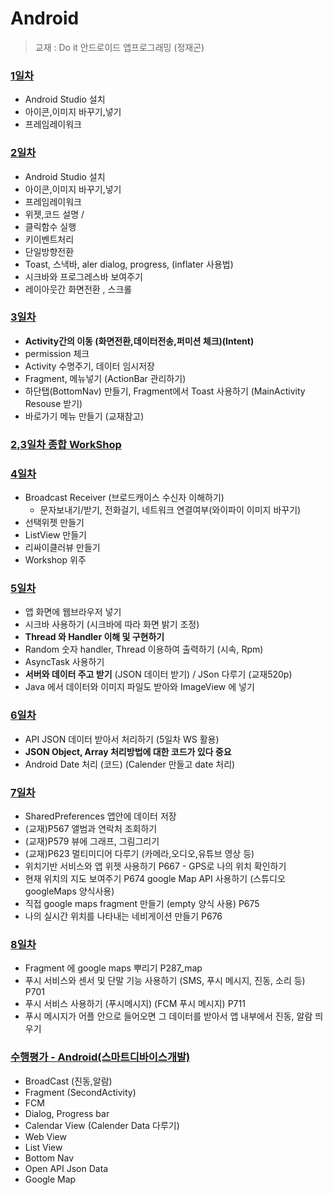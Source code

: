 # Android 

> 교재 : Do it 안드로이드 앱프로그래밍 (정재곤)

### [1일차](./Android(1일차))

- Android Studio 설치 
- 아이콘,이미지 바꾸기,넣기 
- 프레임레이워크

### [2일차](./Android(2일차))

* Android Studio 설치 
*  아이콘,이미지 바꾸기,넣기  
* 프레임레이워크
* 위젯,코드 설명 /
* 클릭함수 실행 
*  키이벤트처리 
* 단일방향전환 
*  Toast, 스낵바, aler dialog, progress, (inflater 사용법) 
*  시크바와 프로그레스바 보여주기 
* 레이아웃간 화면전환 , 스크롤 

### [3일차](./Android(3일차))

* **Activity간의 이동 (화면전환,데이터전송,퍼미션 체크)(Intent)**
* permission 체크
* Activity 수명주기, 데이터 임시저장
* Fragment, 메뉴넣기 (ActionBar 관리하기)
* 하단탭(BottomNav) 만들기,  Fragment에서 Toast 사용하기 (MainActivity Resouse 받기)
* 바로가기 메뉴 만들기 (교재참고)

### [2,3일차 종합 WorkShop](./Android(WS_2,3일차종합))

### [4일차](./Android(4일차))

* Broadcast Receiver (브로드캐이스 수신자 이해하기)
  * 문자보내기/받기, 전화걸기, 네트워크 연결여부(와이파이 이미지 바꾸기)
* 선택위젯 만들기
* ListView 만들기
* 리싸이클러뷰 만들기
* Workshop 위주

### [5일차](./Android(5일차))

* 앱 화면에 웹브라우저 넣기
* 시크바 사용하기 (시크바에 따라 화면 밝기 조정)
* **Thread 와 Handler 이해 및 구현하기**
* Random 숫자 handler, Thread 이용하여 출력하기 (시속, Rpm)
* AsyncTask 사용하기
* **서버와 데이터 주고 받기** (JSON 데이터 받기) / JSon 다루기 (교재520p)
* Java 에서 데이터와 이미지 파일도 받아와 ImageView 에 넣기

### [6일차](./Android(6일차))
* API JSON 데이터 받아서 처리하기 (5일차 WS 활용)
* **JSON Object, Array 처리방법에 대한 코드가 있다 중요**
* Android Date 처리 (코드) (Calender 만들고 date 처리)

### [7일차](./Android(7일차))

* SharedPreferences 앱안에 데이터 저장
* (교재)P567 앨범과 연락처 조회하기 
* (교재)P579 뷰에 그래프, 그림그리기
* (교재)P623 멀티미디어 다루기 (카메라,오디오,유튜브 영상 등)
* 위치기반 서비스와 앱 위젯 사용하기 P667 - GPS로 나의 위치 확인하기
* 현재 위치의 지도 보여주기 P674 google Map API 사용하기 (스튜디오 googleMaps 양식사용)
* 직접 google maps fragment 만들기 (empty 양식 사용) P675 
* 나의 실시간 위치를 나타내는 네비게이션 만들기 P676

### [8일차](./Android(8일차))

* Fragment 에 google maps 뿌리기 P287_map
* 푸시 서비스와 센서 및 단말 기능 사용하기 (SMS, 푸시 메시지, 진동, 소리 등) P701
* 푸시 서비스 사용하기 (푸시메시지) (FCM 푸시 메시지) P711
* 푸시 메시지가 어플 안으로 들어오면 그 데이터를 받아서 앱 내부에서 진동, 알람 띄우기



### [수행평가 - Android(스마트디바이스개발)](./Android(스마트디바이스개발))

*  BroadCast (진동,알람)
*  Fragment (SecondActivity)
*  FCM
*  Dialog, Progress bar
*  Calendar View (Calender Data 다루기)
*  Web View
*  List View
*  Bottom Nav
*  Open API Json Data
*  Google Map